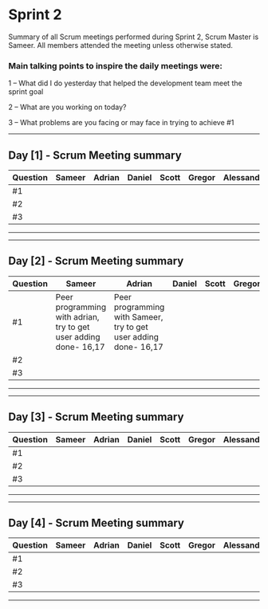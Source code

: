 # Sprint 2

Summary of all Scrum meetings performed during Sprint 2, Scrum Master is Sameer. All members attended the meeting unless otherwise stated.

### Main talking points to inspire the daily meetings were:

1 – What did I do yesterday that helped the development team meet the sprint goal 

2 – What are you working on today? 

3 – What problems are you facing or may face in trying to achieve #1 


---

## Day [1] - Scrum Meeting summary


|Question | Sameer   | Adrian        | Daniel        | Scott        | Gregor        | Alessandro    |
| ------------- | ------------- | ------------- | ------------- | ------------- | ------------- | ------------- |
|#1 |               |               |               |               |               |               |
|#2 |               |               |               |               |               |               |
|#3 |               |               |               |               |               |               |

---

---

## Day [2] - Scrum Meeting summary


|Question | Sameer   | Adrian        | Daniel        | Scott        | Gregor        | Alessandro    |
| ------------- | ------------- | ------------- | ------------- | ------------- | ------------- | ------------- |
|#1 |  Peer programming with adrian, try to get user adding done- 16,17              | Peer programming with Sameer, try to get user adding done- 16,17               |               |               |               |               |
|#2 |               |               |               |               |               |               |
|#3 |               |               |               |               |               |               |

---

---

## Day [3] - Scrum Meeting summary


|Question | Sameer   | Adrian        | Daniel        | Scott        | Gregor        | Alessandro    |
| ------------- | ------------- | ------------- | ------------- | ------------- | ------------- | ------------- |
|#1 |               |               |               |               |               |               |
|#2 |               |               |               |               |               |               |
|#3 |               |               |               |               |               |               |

---

---

## Day [4] - Scrum Meeting summary


|Question | Sameer   | Adrian        | Daniel        | Scott        | Gregor        | Alessandro    |
| ------------- | ------------- | ------------- | ------------- | ------------- | ------------- | ------------- |
|#1 |               |               |               |               |               |               |
|#2 |               |               |               |               |               |               |
|#3 |               |               |               |               |               |               |

---
